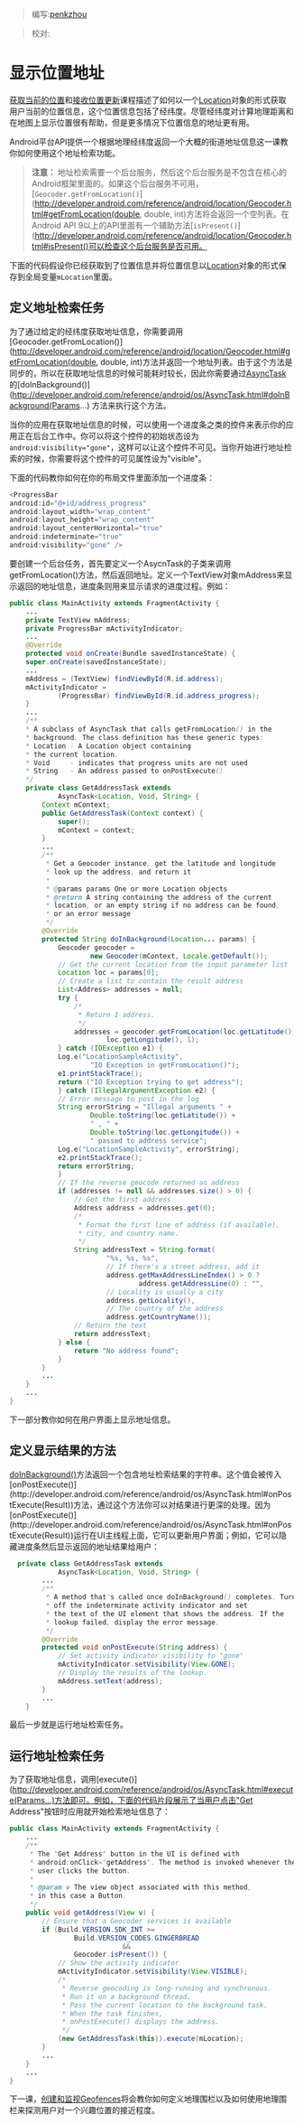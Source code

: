 > 编写:[penkzhou](https://github.com/penkzhou)

> 校对:

# 显示位置地址
[获取当前的位置](retrieve-current.html)和[接收位置更新](receive-location-updates.html)课程描述了如何以一个[Location](http://developer.android.com/reference/android/location/Location.html)对象的形式获取用户当前的位置信息，这个位置信息包括了经纬度。尽管经纬度对计算地理距离和在地图上显示位置很有帮助，但是更多情况下位置信息的地址更有用。

Android平台API提供一个根据地理经纬度返回一个大概的街道地址信息这一课教你如何使用这个地址检索功能。

> **注意：** 地址检索需要一个后台服务，然后这个后台服务是不包含在核心的Android框架里面的。如果这个后台服务不可用，[```Geocoder.getFromLocation()```](http://developer.android.com/reference/android/location/Geocoder.html#getFromLocation(double, double, int)方法将会返回一个空列表。在Android API 9以上的API里面有一个辅助方法[```isPresent()```](http://developer.android.com/reference/android/location/Geocoder.html#isPresent()可以检查这个后台服务是否可用。

下面的代码假设你已经获取到了位置信息并将位置信息以[Location](http://developer.android.com/reference/android/location/Location.html)对象的形式保存到全局变量```mLocation```里面。

## 定义地址检索任务
为了通过给定的经纬度获取地址信息，你需要调用[Geocoder.getFromLocation()](http://developer.android.com/reference/android/location/Geocoder.html#getFromLocation(double, double, int)方法并返回一个地址列表。由于这个方法是同步的，所以在获取地址信息的时候可能耗时较长，因此你需要通过[AsyncTask](http://developer.android.com/reference/android/os/AsyncTask.html)的[doInBackground()](http://developer.android.com/reference/android/os/AsyncTask.html#doInBackground(Params...) 方法来执行这个方法。

当你的应用在获取地址信息的时候，可以使用一个进度条之类的控件来表示你的应用正在后台工作中。你可以将这个控件的初始状态设为```android:visibility="gone"```，这样可以让这个控件不可见。当你开始进行地址检索的时候，你需要将这个控件的可见属性设为"visible"。

下面的代码教你如何在你的布局文件里面添加一个进度条：
```java
<ProgressBar
android:id="@+id/address_progress"
android:layout_width="wrap_content"
android:layout_height="wrap_content"
android:layout_centerHorizontal="true"
android:indeterminate="true"
android:visibility="gone" />
```
要创建一个后台任务，首先要定义一个AsycnTask的子类来调用getFromLocation()方法，然后返回地址。定义一个TextView对象mAddress来显示返回的地址信息，进度条则用来显示请求的进度过程。例如：
```java
public class MainActivity extends FragmentActivity {
    ...
    private TextView mAddress;
    private ProgressBar mActivityIndicator;
    ...
    @Override
    protected void onCreate(Bundle savedInstanceState) {
    super.onCreate(savedInstanceState);
    ...
    mAddress = (TextView) findViewById(R.id.address);
    mActivityIndicator =
            (ProgressBar) findViewById(R.id.address_progress);
    }
    ...
    /**
    * A subclass of AsyncTask that calls getFromLocation() in the
    * background. The class definition has these generic types:
    * Location - A Location object containing
    * the current location.
    * Void     - indicates that progress units are not used
    * String   - An address passed to onPostExecute()
    */
    private class GetAddressTask extends
            AsyncTask<Location, Void, String> {
        Context mContext;
        public GetAddressTask(Context context) {
            super();
            mContext = context;
        }
        ...
        /**
         * Get a Geocoder instance, get the latitude and longitude
         * look up the address, and return it
         *
         * @params params One or more Location objects
         * @return A string containing the address of the current
         * location, or an empty string if no address can be found,
         * or an error message
         */
        @Override
        protected String doInBackground(Location... params) {
            Geocoder geocoder =
                    new Geocoder(mContext, Locale.getDefault());
            // Get the current location from the input parameter list
            Location loc = params[0];
            // Create a list to contain the result address
            List<Address> addresses = null;
            try {
                /*
                 * Return 1 address.
                 */
                addresses = geocoder.getFromLocation(loc.getLatitude(),
                        loc.getLongitude(), 1);
            } catch (IOException e1) {
            Log.e("LocationSampleActivity",
                    "IO Exception in getFromLocation()");
            e1.printStackTrace();
            return ("IO Exception trying to get address");
            } catch (IllegalArgumentException e2) {
            // Error message to post in the log
            String errorString = "Illegal arguments " +
                    Double.toString(loc.getLatitude()) +
                    " , " +
                    Double.toString(loc.getLongitude()) +
                    " passed to address service";
            Log.e("LocationSampleActivity", errorString);
            e2.printStackTrace();
            return errorString;
            }
            // If the reverse geocode returned an address
            if (addresses != null && addresses.size() > 0) {
                // Get the first address
                Address address = addresses.get(0);
                /*
                 * Format the first line of address (if available),
                 * city, and country name.
                 */
                String addressText = String.format(
                        "%s, %s, %s",
                        // If there's a street address, add it
                        address.getMaxAddressLineIndex() > 0 ?
                                address.getAddressLine(0) : "",
                        // Locality is usually a city
                        address.getLocality(),
                        // The country of the address
                        address.getCountryName());
                // Return the text
                return addressText;
            } else {
                return "No address found";
            }
        }
        ...
    }
    ...
}
```
下一部分教你如何在用户界面上显示地址信息。

## 定义显示结果的方法
[doInBackground()](http://developer.android.com/reference/android/os/AsyncTask.html#doInBackground(Params...))方法返回一个包含地址检索结果的字符串。这个值会被传入[onPostExecute()](http://developer.android.com/reference/android/os/AsyncTask.html#onPostExecute(Result))方法，通过这个方法你可以对结果进行更深的处理。因为[onPostExecute()](http://developer.android.com/reference/android/os/AsyncTask.html#onPostExecute(Result))运行在UI主线程上面，它可以更新用户界面；例如，它可以隐藏进度条然后显示返回的地址结果给用户：
```java
  private class GetAddressTask extends
            AsyncTask<Location, Void, String> {
        ...
        /**
         * A method that's called once doInBackground() completes. Turn
         * off the indeterminate activity indicator and set
         * the text of the UI element that shows the address. If the
         * lookup failed, display the error message.
         */
        @Override
        protected void onPostExecute(String address) {
            // Set activity indicator visibility to "gone"
            mActivityIndicator.setVisibility(View.GONE);
            // Display the results of the lookup.
            mAddress.setText(address);
        }
        ...
    }
```
最后一步就是运行地址检索任务。

## 运行地址检索任务
为了获取地址信息，调用[execute()](http://developer.android.com/reference/android/os/AsyncTask.html#execute(Params...)方法即可。例如，下面的代码片段展示了当用户点击"Get Address"按钮时应用就开始检索地址信息了：
```java
public class MainActivity extends FragmentActivity {
    ...
    /**
     * The "Get Address" button in the UI is defined with
     * android:onClick="getAddress". The method is invoked whenever the
     * user clicks the button.
     *
     * @param v The view object associated with this method,
     * in this case a Button.
     */
    public void getAddress(View v) {
        // Ensure that a Geocoder services is available
        if (Build.VERSION.SDK_INT >=
                Build.VERSION_CODES.GINGERBREAD
                            &&
                Geocoder.isPresent()) {
            // Show the activity indicator
            mActivityIndicator.setVisibility(View.VISIBLE);
            /*
             * Reverse geocoding is long-running and synchronous.
             * Run it on a background thread.
             * Pass the current location to the background task.
             * When the task finishes,
             * onPostExecute() displays the address.
             */
            (new GetAddressTask(this)).execute(mLocation);
        }
        ...
    }
    ...
}
```
下一课，[创建和监视Geofences](geofencing.html)将会教你如何定义地理围栏以及如何使用地理围栏来探测用户对一个兴趣位置的接近程度。
